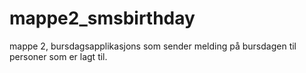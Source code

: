 # mappe2_smsbirthday
mappe 2, bursdagsapplikasjons som sender melding på bursdagen til personer som er lagt til.
